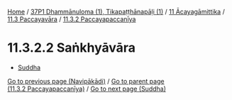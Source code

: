 
[Home](/) / [37P1 Dhammānuloma (1), Tikapaṭṭhānapāḷi (1)](../../...md) / [11 Ācayagāmittika](../...md) / [11.3 Paccayavāra](...md) / [11.3.2 Paccayapaccanīya](../37P1/11/11.3/11.3.2.md)

# 11.3.2.2 Saṅkhyāvāra

* [Suddha](11.3.2.2/Suddha.md)

[Go to previous page (Navipākādi)](11.3.2.1/Navipakadi.md) / [Go to parent page (11.3.2 Paccayapaccanīya)](../37P1/11/11.3/11.3.2.md) / [Go to next page (Suddha)](11.3.2.2/Suddha.md)


